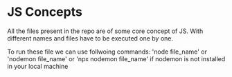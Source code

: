 # JS Concepts

All the files present in the repo are of some core concept of JS.
With different names and files have to be executed one by one.

To run these file we can use follwoing commands:
'node file_name'
or
'nodemon file_name'
or
'npx nodemon file_name'
if nodemon is not installed in your local machine
